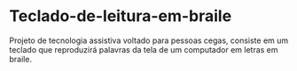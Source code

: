 # Teclado-de-leitura-em-braile
Projeto de tecnologia assistiva voltado para pessoas cegas, consiste em um teclado que reproduzirá palavras da tela de um computador em letras em braile.

